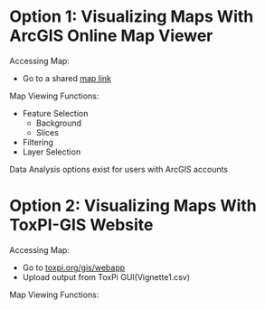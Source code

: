 # Option 1: Visualizing Maps With ArcGIS Online Map Viewer

Accessing Map:  
* Go to a shared [map link](https://ncsu.maps.arcgis.com/home/item.html?id=56ebe2bf85a24995864b5eb833ba0b71)  

Map Viewing Functions:  
* Feature Selection  
  * Background  
  * Slices  
* Filtering  
* Layer Selection  

Data Analysis options exist for users with ArcGIS accounts  

# Option 2: Visualizing Maps With ToxPI-GIS Website

Accessing Map:  
* Go to [toxpi.org/gis/webapp](https://toxpi.org/gis/webapp/)
* Upload output from ToxPi GUI(Vignette1.csv)

Map Viewing Functions:  
